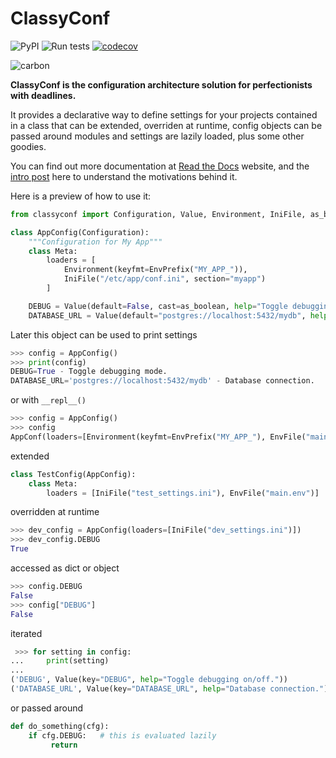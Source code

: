 # ClassyConf

![PyPI](https://img.shields.io/pypi/v/classyconf?style=flat-square)
![Run tests](https://github.com/hernantz/classyconf/workflows/Run%20tests/badge.svg?event=push)
[![codecov](https://codecov.io/gh/hernantz/classyconf/branch/master/graph/badge.svg)](https://codecov.io/gh/hernantz/classyconf)


![carbon](https://user-images.githubusercontent.com/613512/84096088-53f74c00-a9d7-11ea-9353-25d2910abc02.png)



**ClassyConf is the configuration architecture solution for perfectionists with deadlines.**

It provides a declarative way to define settings for your projects contained
in a class that can be extended, overriden at runtime, config objects can be
passed around modules and settings are lazily loaded, plus some other
goodies.

You can find out more documentation at [Read the
Docs](https://classyconf.readthedocs.io/en/latest/index.html) website, and
the [intro post](http://hernantz.github.io/configuration-is-an-api-not-an-sdk.html) here to understand the motivations behind it.

Here is a preview of how to use it:

```python
from classyconf import Configuration, Value, Environment, IniFile, as_boolean, EnvPrefix

class AppConfig(Configuration):
    """Configuration for My App"""
    class Meta:
        loaders = [
            Environment(keyfmt=EnvPrefix("MY_APP_")),
            IniFile("/etc/app/conf.ini", section="myapp")
        ]

    DEBUG = Value(default=False, cast=as_boolean, help="Toggle debugging mode.")
    DATABASE_URL = Value(default="postgres://localhost:5432/mydb", help="Database connection.")
```

Later this object can be used to print settings

```python
>>> config = AppConfig()
>>> print(config)
DEBUG=True - Toggle debugging mode.
DATABASE_URL='postgres://localhost:5432/mydb' - Database connection.
```

or with `__repl__()`

```python
>>> config = AppConfig()
>>> config
AppConf(loaders=[Environment(keyfmt=EnvPrefix("MY_APP_"), EnvFile("main.env")])
```

extended

```python
class TestConfig(AppConfig):
    class Meta:
        loaders = [IniFile("test_settings.ini"), EnvFile("main.env")]
```

overridden at runtime

```python
>>> dev_config = AppConfig(loaders=[IniFile("dev_settings.ini")])
>>> dev_config.DEBUG
True
```

accessed as dict or object

```python
>>> config.DEBUG
False
>>> config["DEBUG"]
False
```

iterated

```python
 >>> for setting in config:
...     print(setting)
...
('DEBUG', Value(key="DEBUG", help="Toggle debugging on/off."))
('DATABASE_URL', Value(key="DATABASE_URL", help="Database connection."))
```

or passed around

```python
def do_something(cfg):
    if cfg.DEBUG:   # this is evaluated lazily
         return
```
